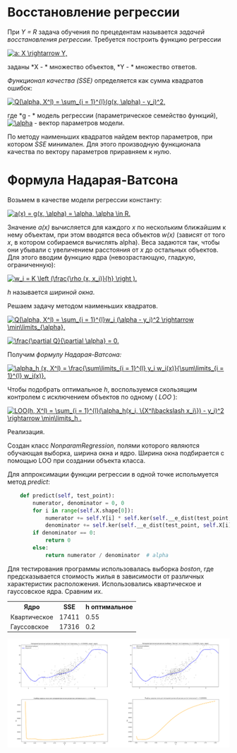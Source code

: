 ﻿# Восстановление регрессии

При *Y = R* задача обучения по прецедентам называется *задачей восстановления регрессии*.
Требуется построить функцию регрессии 

<a href="https://www.codecogs.com/eqnedit.php?latex=a:&space;X&space;\rightarrow&space;Y," target="_blank"><img src="https://latex.codecogs.com/gif.latex?a:&space;X&space;\rightarrow&space;Y," title="a: X \rightarrow Y," /></a>

заданы *X - * множество объектов, *Y - * множество ответов.

*Функционал качества (SSE)* определяется как сумма квадратов ошибок:

<a href="https://www.codecogs.com/eqnedit.php?latex=Q(\alpha,&space;X^l)&space;=&space;\sum_{i&space;=&space;1}^{l}(g(x,&space;\alpha)&space;-&space;y_i)^2," target="_blank"><img src="https://latex.codecogs.com/gif.latex?Q(\alpha,&space;X^l)&space;=&space;\sum_{i&space;=&space;1}^{l}(g(x,&space;\alpha)&space;-&space;y_i)^2," title="Q(\alpha, X^l) = \sum_{i = 1}^{l}(g(x, \alpha) - y_i)^2," /></a>

где *g - * модель регрессии (параметрическое семейство функций), 
<a href="https://www.codecogs.com/eqnedit.php?latex=\alpha" target="_blank"><img src="https://latex.codecogs.com/gif.latex?\alpha" title="\alpha" /></a> - вектор параметров модели.

По методу наименьших квадратов найдем вектор параметров, при котором *SSE* минимален. Для этого производную функционала качества по вектору параметров приравняем к нулю.

 # Формула Надарая-Ватсона

Возьмем в качестве модели регрессии константу: 

<a href="https://www.codecogs.com/eqnedit.php?latex=a(x)&space;=&space;g(x,&space;\alpha)&space;=&space;\alpha,&space;\alpha&space;\in&space;R." target="_blank"><img src="https://latex.codecogs.com/gif.latex?a(x)&space;=&space;g(x,&space;\alpha)&space;=&space;\alpha,&space;\alpha&space;\in&space;R." title="a(x) = g(x, \alpha) = \alpha, \alpha \in R." /></a>

Значение *a(x)* вычисляется для каждого *x* по нескольким ближайшим к нему объектам, при этом вводятся веса объектов *w(x)* (зависят от того *x*, в котором собираемся вычислять alpha).
Веса задаются так, чтобы они убывали с увеличением расстояния от *x* до остальных объектов. Для этого вводим функцию ядра (невозрастающую, гладкую, ограниченную):

<a href="https://www.codecogs.com/eqnedit.php?latex=w_i&space;=&space;K&space;\left&space;(\frac{\rho&space;(x,&space;x_i)}{h}&space;\right&space;)." target="_blank"><img src="https://latex.codecogs.com/gif.latex?w_i&space;=&space;K&space;\left&space;(\frac{\rho&space;(x,&space;x_i)}{h}&space;\right&space;)." title="w_i = K \left (\frac{\rho (x, x_i)}{h} \right )." /></a>

*h* называется *шириной окна*.

Решаем задачу методом наименьших квадратов.

<a href="https://www.codecogs.com/eqnedit.php?latex=Q(\alpha,&space;X^l)&space;=&space;\sum_{i&space;=&space;1}^{l}w_i&space;(\alpha&space;-&space;y_i)^2&space;\rightarrow&space;\min\limits_{\alpha}," target="_blank"><img src="https://latex.codecogs.com/gif.latex?Q(\alpha,&space;X^l)&space;=&space;\sum_{i&space;=&space;1}^{l}w_i&space;(\alpha&space;-&space;y_i)^2&space;\rightarrow&space;\min\limits_{\alpha}," title="Q(\alpha, X^l) = \sum_{i = 1}^{l}w_i (\alpha - y_i)^2 \rightarrow \min\limits_{\alpha}," /></a>

<a href="https://www.codecogs.com/eqnedit.php?latex=\frac{\partial&space;Q}{\partial&space;\alpha}&space;=&space;0." target="_blank"><img src="https://latex.codecogs.com/gif.latex?\frac{\partial&space;Q}{\partial&space;\alpha}&space;=&space;0." title="\frac{\partial Q}{\partial \alpha} = 0." /></a>

Получим *формулу Надарая-Ватсона:*

<a href="https://www.codecogs.com/eqnedit.php?latex=\alpha_h&space;(x,&space;X^l)&space;=&space;\frac{\sum\limits_{i&space;=&space;1}^{l}&space;y_i&space;w_i(x)}{\sum\limits_{i&space;=&space;1}^{l}&space;w_i(x)}." target="_blank"><img src="https://latex.codecogs.com/gif.latex?\alpha_h&space;(x,&space;X^l)&space;=&space;\frac{\sum\limits_{i&space;=&space;1}^{l}&space;y_i&space;w_i(x)}{\sum\limits_{i&space;=&space;1}^{l}&space;w_i(x)}." title="\alpha_h (x, X^l) = \frac{\sum\limits_{i = 1}^{l} y_i w_i(x)}{\sum\limits_{i = 1}^{l} w_i(x)}." /></a>

Чтобы подобрать оптимальное *h*, воспользуемся скользящим контролем с исключением объектов по одному ( *LOO* ):

<a href="https://www.codecogs.com/eqnedit.php?latex=LOO(h,&space;X^l)&space;=&space;\sum_{i&space;=&space;1}^{l}(\alpha_h(x_i,&space;\{X^l\backslash&space;x_i\})&space;-&space;y_i)^2&space;\rightarrow&space;\min\limits_h&space;." target="_blank"><img src="https://latex.codecogs.com/gif.latex?LOO(h,&space;X^l)&space;=&space;\sum_{i&space;=&space;1}^{l}(\alpha_h(x_i,&space;\{X^l\backslash&space;x_i\})&space;-&space;y_i)^2&space;\rightarrow&space;\min\limits_h&space;." title="LOO(h, X^l) = \sum_{i = 1}^{l}(\alpha_h(x_i, \{X^l\backslash x_i\}) - y_i)^2 \rightarrow \min\limits_h ." /></a>


Реализация.

Создан класс *NonparamRegression*, полями которого являются обучающая выборка, ширина окна и ядро. 
Ширина окна подбирается с помощью LOO при создании объекта класса.

Для аппроксимации функции регрессии в одной точке испольмуется метод *predict*:

```python
    def predict(self, test_point):
        numerator, denominator = 0, 0
        for i in range(self.X.shape[0]):
            numerator += self.Y[i] * self.ker(self.__e_dist(test_point, self.X[i]) / self.h)
            denominator += self.ker(self.__e_dist(test_point, self.X[i]) / self.h)
        if denominator == 0:
            return 0
        else:
            return numerator / denominator  # alpha
```  

Для тестирования программы использовалась выборка *boston*, где предсказывается стоимость жилья в зависимости от различных характеристик расположения.
Использовались квартическое и гауссовское ядра. Сравним их.

<table>
<tr>

<th>Ядро</th><th>SSE</th><th>h оптимальное</th>

</tr>
<tr>
<td>Квартическое</td>
<td>17411</td>
<td>0.55</td>

</tr>
<tr>
<tr>
<td>Гауссовское</td>
<td>17316</td>
<td>0.2</td>

</tr>
</table>

![alt text](https://github.com/elena111111/MachineLearning/blob/master/nad_wat.png)